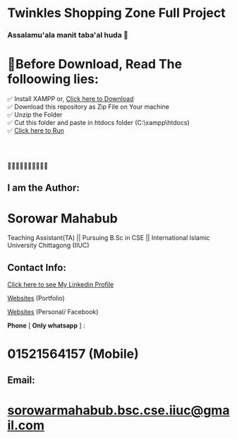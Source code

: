 # Twinkles Shopping Zone Full Project
 
 ### Assalamu'ala manit taba'al huda 👋
 # 💬Before Download, Read The folloowing lies:<br>
:white_check_mark: Install XAMPP or, [Click here to Download](https://xampp-windows.en.softonic.com/download)<br>
:white_check_mark: Download this repository as Zip File on Your machine<br>
:white_check_mark: Unzip the Folder<br>
:white_check_mark: Cut this folder and paste in htdocs folder (C:\xampp\htdocs)<br>
:white_check_mark: [Click here to Run](http://localhost/Twinkles-Shopping-Zone%20-%20Backup/)<br>





<br><br>
<!--
**sorowarmahabub201032/sorowarmahabub201032** is a ✨ _special_ ✨ repository because its `README.md` (this file) appears on your GitHub profile.

Here are some ideas to get you started:

- 🔭 I’m currently working on ...
- 🌱 I’m currently learning ...
- 👯 I’m looking to collaborate on ...
- 🤔 I’m looking for help with ...
- 💬 Ask me about ...
- 📫 How to reach me: ...
- 😄 Pronouns: ...
- ⚡ Fun fact: ...
-->
:arrow_down_small::arrow_down_small::arrow_down_small::arrow_down_small::arrow_down_small::arrow_down_small::arrow_down_small::arrow_down_small::arrow_down_small::arrow_down_small:
## I am the Author:
# **Sorowar Mahabub**

Teaching Assistant(TA) || Pursuing B.Sc in CSE || International Islamic University Chittagong (IIUC)




## **Contact Info:**
[Click here to see My Linkedin Profile](linkedin.com/in/sorowar-mahabub-bsc-cse-iiuc)


[Websites](sites.google.com/view/sorowarmahabub/home) (Portfolio)


[Websites](facebook.com/sorowarmahabub.bsc.cse.iiuc) (Personal/ Facebook)

**Phone** [ **Only whatsapp** ] :

# 01521564157 (Mobile)


## Email:
# **sorowarmahabub.bsc.cse.iiuc@gmail.com**


